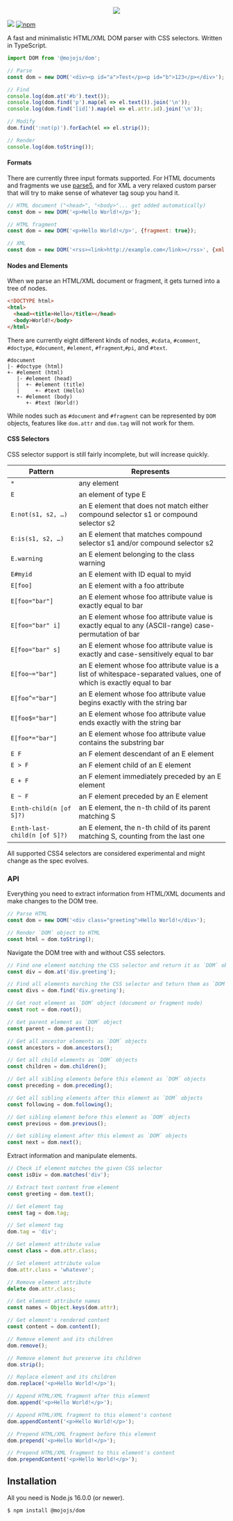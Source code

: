 <p align="center">
  <a href="https://mojojs.org">
    <img src="https://github.com/mojolicious/mojo.js/blob/main/docs/images/logo.png?raw=true" style="margin: 0 auto;">
  </a>
</p>

[![](https://github.com/mojolicious/dom.js/workflows/test/badge.svg)](https://github.com/mojolicious/dom.js/actions)
[![npm](https://img.shields.io/npm/v/@mojojs/dom.svg)](https://www.npmjs.com/package/@mojojs/dom)

A fast and minimalistic HTML/XML DOM parser with CSS selectors. Written in TypeScript.

```js
import DOM from '@mojojs/dom';

// Parse
const dom = new DOM('<div><p id="a">Test</p><p id="b">123</p></div>');

// Find
console.log(dom.at('#b').text());
console.log(dom.find('p').map(el => el.text()).join('\n'));
console.log(dom.find('[id]').map(el => el.attr.id).join('\n'));

// Modify
dom.find(':not(p)').forEach(el => el.strip());

// Render
console.log(dom.toString());
```

#### Formats

There are currently three input formats supported. For HTML documents and fragments we use
[parse5](https://www.npmjs.com/package/parse5), and for XML a very relaxed custom parser that will try to make sense of
whatever tag soup you hand it.

```js
// HTML document ("<head>", "<body>"... get added automatically)
const dom = new DOM('<p>Hello World!</p>');

// HTML fragment
const dom = new DOM('<p>Hello World!</p>', {fragment: true});

// XML
const dom = new DOM('<rss><link>http://example.com</link></rss>', {xml: true});
```

#### Nodes and Elements

When we parse an HTML/XML document or fragment, it gets turned into a tree of nodes.

```html
<!DOCTYPE html>
<html>
  <head><title>Hello</title></head>
  <body>World!</body>
</html>
```

There are currently eight different kinds of nodes, `#cdata`, `#comment`, `#doctype`, `#document`, `#element`,
`#fragment`,`#pi`, and `#text`.

```
#document
|- #doctype (html)
+- #element (html)
   |- #element (head)
   |  +- #element (title)
   |     +- #text (Hello)
   +- #element (body)
      +- #text (World!)
```

While nodes such as `#document` and `#fragment` can be represented by `DOM` objects, features like `dom.attr` and
`dom.tag` will not work for them.

#### CSS Selectors

CSS selector support is still fairly incomplete, but will increase quickly.

| Pattern                       | Represents                                                                                                            |
| ---                           | ---                                                                                                                   |
| `*`                           | any element                                                                                                           |
| `E`                           | an element of type E                                                                                                  |
| `E:not(s1, s2, …)`            | an E element that does not match either compound selector s1 or compound selector s2                                  |
| `E:is(s1, s2, …)`             | an E element that matches compound selector s1 and/or compound selector s2                                            |
| `E.warning`                   | an E element belonging to the class warning                                                                           |
| `E#myid`                      | an E element with ID equal to myid                                                                                    |
| `E[foo]`                      | an E element with a foo attribute                                                                                     |
| `E[foo="bar"]`                | an E element whose foo attribute value is exactly equal to bar                                                        |
| `E[foo="bar" i]`              | an E element whose foo attribute value is exactly equal to any (ASCII-range) case-permutation of bar                  |
| `E[foo="bar" s]`              | an E element whose foo attribute value is exactly and case-sensitively equal to bar                                   |
| `E[foo~="bar"]`               | an E element whose foo attribute value is a list of whitespace-separated values, one of which is exactly equal to bar |
| `E[foo^="bar"]`               | an E element whose foo attribute value begins exactly with the string bar                                             |
| `E[foo$="bar"]`               | an E element whose foo attribute value ends exactly with the string bar                                               |
| `E[foo*="bar"]`               | an E element whose foo attribute value contains the substring bar                                                     |
| `E F`                         | an F element descendant of an E element                                                                               |
| `E > F`                       | an F element child of an E element                                                                                    |
| `E + F`                       | an F element immediately preceded by an E element                                                                     |
| `E ~ F`                       | an F element preceded by an E element                                                                                 |
| `E:nth-child(n [of S]?)`      | an E element, the n-th child of its parent matching S                                                                 |
| `E:nth-last-child(n [of S]?)` | an E element, the n-th child of its parent matching S, counting from the last one                                     |

All supported CSS4 selectors are considered experimental and might change as the spec evolves.

### API

Everything you need to extract information from HTML/XML documents and make changes to the DOM tree.

```js
// Parse HTML
const dom = new DOM('<div class="greeting">Hello World!</div>');

// Render `DOM` object to HTML
const html = dom.toString();
```

Navigate the DOM tree with and without CSS selectors.

```js
// Find one element matching the CSS selector and return it as `DOM` objects
const div = dom.at('div.greeting');

// Find all elements marching the CSS selector and teturn them as `DOM` objects
const divs = dom.find('div.greeting');

// Get root element as `DOM` object (document or fragment node)
const root = dom.root();

// Get parent element as `DOM` object
const parent = dom.parent();

// Get all ancestor elements as `DOM` objects
const ancestors = dom.ancestors();

// Get all child elements as `DOM` objects
const children = dom.children();

// Get all sibling elements before this element as `DOM` objects
const preceding = dom.preceding();

// Get all sibling elements after this element as `DOM` objects
const following = dom.following();

// Get sibling element before this element as `DOM` objects
const previous = dom.previous();

// Get sibling element after this element as `DOM` objects
const next = dom.next();
```

Extract information and manipulate elements.

```js
// Check if element matches the given CSS selector
const isDiv = dom.matches('div');

// Extract text content from element
const greeting = dom.text();

// Get element tag
const tag = dom.tag;

// Set element tag
dom.tag = 'div';

// Get element attribute value
const class = dom.attr.class;

// Set element attribute value
dom.attr.class = 'whatever';

// Remove element attribute
delete dom.attr.class;

// Get element attribute names
const names = Object.keys(dom.attr);

// Get element's rendered content
const content = dom.content();

// Remove element and its children
dom.remove();

// Remove element but preserve its children
dom.strip();

// Replace element and its children
dom.replace('<p>Hello World!</p>');

// Append HTML/XML fragment after this element
dom.append('<p>Hello World!</p>');

// Append HTML/XML fragment to this element's content
dom.appendContent('<p>Hello World!</p>');

// Prepend HTML/XML fragment before this element
dom.prepend('<p>Hello World!</p>');

// Prepend HTML/XML fragment to this element's content
dom.prependContent('<p>Hello World!</p>');
```

## Installation

All you need is Node.js 16.0.0 (or newer).

```
$ npm install @mojojs/dom
```
